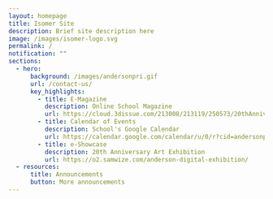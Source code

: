 ```yaml
---
layout: homepage
title: Isomer Site
description: Brief site description here
image: /images/isomer-logo.svg
permalink: /
notification: ""
sections:
  - hero:
      background: /images/andersonpri.gif
      url: /contact-us/
      key_highlights:
        - title: E-Magazine
          description: Online School Magazine
          url: https://cloud.3dissue.com/213008/213119/250573/20thAnniversaryCommemorativeBook/index.html
        - title: Calendar of Events
          description: School's Google Calendar
          url: https://calendar.google.com/calendar/u/0/r?cid=andersonprischool@gmail.com
        - title: e-Showcase
          description: 20th Anniversary Art Exhibition
          url: https://o2.samwize.com/anderson-digital-exhibition/
  - resources:
      title: Announcements
      button: More announcements
---
```

